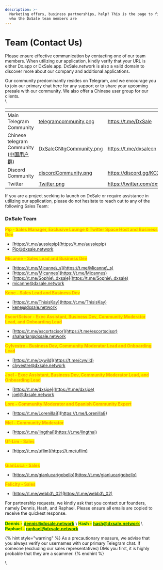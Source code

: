 ```yaml
---
description: >-
  Marketing offers, business partnerships, help? This is the page to find out
  who the DxSale team members are
---
```


# Team (Contact Us)

Please ensure effective communication by contacting one of our team members. When utilizing our application, kindly verify that your URL is either Dx.app or DxSale.app. DxSale.network is also a valid domain to discover more about our company and additional applications.

Our community predominantly resides on Telegram, and we encourage you to join our primary chat here for any support or to share your upcoming presale with our community. We also offer a Chinese user group for our clients.\
\


<table data-view="cards"><thead><tr><th></th><th data-hidden data-card-cover data-type="files"></th><th data-hidden data-card-target data-type="content-ref"></th></tr></thead><tbody><tr><td>Main Telegram Community</td><td><a href="../.gitbook/assets/telegramcommunity.png">telegramcommunity.png</a></td><td><a href="https://t.me/DxSale">https://t.me/DxSale</a></td></tr><tr><td>Chinese telegram Community (<a href="https://t.me/dxsalecn">中国用户群</a>)</td><td><a href="../.gitbook/assets/DxSaleCNtgCommunity.png">DxSaleCNtgCommunity.png</a></td><td><a href="https://t.me/dxsalecn">https://t.me/dxsalecn</a></td></tr><tr><td>Discord Community</td><td><a href="../.gitbook/assets/discordCommunity.png">discordCommunity.png</a></td><td><a href="https://discord.gg/KC2CFhFzQ6">https://discord.gg/KC2CFhFzQ6</a></td></tr><tr><td>Twitter</td><td><a href="../.gitbook/assets/Twitter.png">Twitter.png</a></td><td><a href="https://twitter.com/dxsale">https://twitter.com/dxsale</a></td></tr></tbody></table>

If you are a project seeking to launch on DxSale or require assistance in utilizing our application, please do not hesitate to reach out to any of the following Sales Team:&#x20;



### DxSale Team





<mark style="color:orange;">**Pip - Sales Manager, Exclusive Lounge & Twitter Space Host and Business Dev**</mark>

* [https://t.me/aussiepip](https://t.me/aussiepip)
* Pip@dxsale.network



<mark style="color:orange;">**Micanne - Sales Lead and Business Dev**</mark>

* [https://t.me/Micanne\_s](https://t.me/Micanne\_s)
* [https://t.me/Micannes](https://t.me/Micannes)
* [https://t.me/Sophie\_dxsale](https://t.me/Sophie\_dxsale)
* micanne@dxsale.network



<mark style="color:orange;">**Kene - Sales Lead and Business Dev**</mark>

* [https://t.me/ThisisKay](https://t.me/ThisisKay)
* kene@dxsale.network





<mark style="color:orange;">**EscortScisor - Exec Assistant, Business Dev, Community Moderator Lead, and Onboarding Lead**</mark>

* [https://t.me/escortscisor](https://t.me/escortscisor)
* shahariar@dxsale.network





<mark style="color:orange;">**Cylvestre - Business Dev, Community Moderator Lead and Onboarding Lead**</mark>

* [https://t.me/cywild](https://t.me/cywild)
* clyvestre@dxsale.network





<mark style="color:orange;">**Joel - Exec Assistant, Business Dev, Community Moderator Lead, and Onboarding Lead**</mark>

* [https://t.me/dxsjoe](https://t.me/dxsjoe)
* joel@dxsale.network



<mark style="color:orange;">**Lore - Community Moderator and Spanish Community Expert**</mark>

* [https://t.me/Lorenilla8](https://t.me/Lorenilla8)

<mark style="color:orange;">**Mel - Community Moderator**</mark>

* [https://t.me/lingthai](https://t.me/lingthai)



<mark style="color:orange;">**Uf-Lim - Sales**</mark>&#x20;

* [https://t.me/uflim](https://t.me/uflim)

\
<mark style="color:orange;">**GianLuca - Sales**</mark>

* [https://t.me/gianlucarigobello](https://t.me/gianlucarigobello)



<mark style="color:orange;">**Felicity - Sales**</mark>

* [https://t.me/webb3\_02](https://t.me/webb3\_02)





For partnership requests, we kindly ask that you contact our founders, namely Dennis, Hash, and Raphael. Please ensure all emails are copied to receive the quickest response. \
\
<mark style="color:green;">**Dennis -**</mark> [<mark style="color:green;">**dennis@dxsale.network**</mark>](mailto:dennis@dxsale.network) \ <mark style="color:green;">**Hash -**</mark> [<mark style="color:green;">**hash@dxsale.network**</mark>](mailto:hash@dxsale.network) \ <mark style="color:green;">**Raphael -**</mark> [<mark style="color:green;">**raphael@dxsale.network**</mark>](mailto:raphael@dxsale.network)

{% hint style="warning" %}
As a precautionary measure, we advise that you always verify our usernames with our primary Telegram chat. If someone (excluding our sales representatives) DMs you first, it is highly probable that they are a scammer.
{% endhint %}





\
